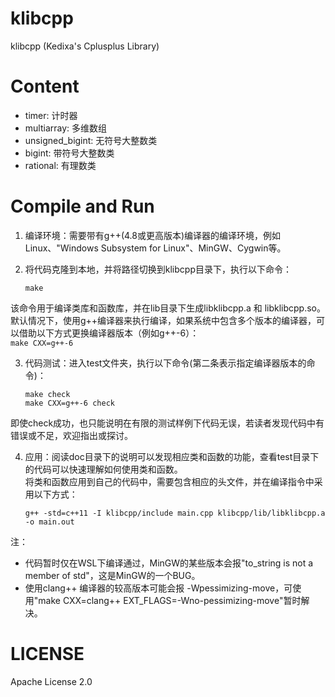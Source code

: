 # klibcpp

klibcpp (Kedixa's Cplusplus Library)

# Content

- timer: 计时器
- multiarray: 多维数组
- unsigned_bigint: 无符号大整数类
- bigint: 带符号大整数类
- rational: 有理数类  

# Compile and Run

1. 编译环境：需要带有g++(4.8或更高版本)编译器的编译环境，例如Linux、"Windows Subsystem for Linux"、MinGW、Cygwin等。  

2. 将代码克隆到本地，并将路径切换到klibcpp目录下，执行以下命令：  
    ```
    make
    ```
该命令用于编译类库和函数库，并在lib目录下生成libklibcpp.a 和 libklibcpp.so。默认情况下，使用g++编译器来执行编译，如果系统中包含多个版本的编译器，可以借助以下方式更换编译器版本（例如g++-6）：  
    ```
    make CXX=g++-6
    ```

3. 代码测试：进入test文件夹，执行以下命令(第二条表示指定编译器版本的命令)：  
    ```
    make check
    make CXX=g++-6 check
    ```
即使check成功，也只能说明在有限的测试样例下代码无误，若读者发现代码中有错误或不足，欢迎指出或探讨。  

4. 应用：阅读doc目录下的说明可以发现相应类和函数的功能，查看test目录下的代码可以快速理解如何使用类和函数。  
将类和函数应用到自己的代码中，需要包含相应的头文件，并在编译指令中采用以下方式：  
    ```
    g++ -std=c++11 -I klibcpp/include main.cpp klibcpp/lib/libklibcpp.a -o main.out
    ```

注：
- 代码暂时仅在WSL下编译通过，MinGW的某些版本会报"to_string is not a member of std"，这是MinGW的一个BUG。  
- 使用clang++ 编译器的较高版本可能会报 -Wpessimizing-move，可使用"make CXX=clang++ EXT_FLAGS=-Wno-pessimizing-move"暂时解决。

# LICENSE

Apache License 2.0
